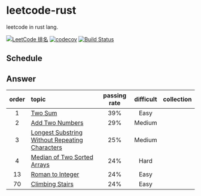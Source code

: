 # leetcode-rust
leetcode in rust lang.

[![LeetCode 排名](https://img.shields.io/badge/cruoru-1-blue.svg)](https://leetcode.com/cruoru/)
[![codecov](https://codecov.io/gh/ruoru/leetcode-rust/branch/master/graph/badge.svg)](https://codecov.io/gh/ruoru/leetcode-rust)
[![Build Status](https://api.travis-ci.org/ruoru/leetcode-rust.svg?branch=master)](https://www.travis-ci.org/ruoru/leetcode-rust)


## Schedule


## Answer

|order|topic|passing rate|difficult|collection|
|:-:|:-|:-:|:-:|:-:|
|1|[Two Sum](./Algorithms/0001.two_sum)|39%|Easy||
|2|[Add Two Numbers](./Algorithms/0002.add_two_numbers)|29%|Medium||
|3|[Longest Substring Without Repeating Characters](./Algorithms/0003.longest_substring_without_repeating_characters)|25%|Medium||
|4|[Median of Two Sorted Arrays](./Algorithms/0004.median_of_two_sorted_arrays)|24%|Hard||
|13|[Roman to Integer](./Algorithms/0013.roman_to_integer)|24%|Easy||
|70|[Climbing Stairs](./Algorithms/0070.climbing_stairs)|24%|Easy||